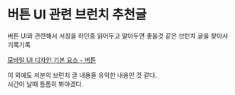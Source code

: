# 버튼 UI 관련 브런치 추천글

버튼 UI와 관련해서 서칭을 하던중 읽어두고 알아두면 좋을것 같은 브런치 글을 찾아서 기록기록

[모바일 UI 디자인 기본 요소 - 버튼](https://brunch.co.kr/@chulhochoiucj0/23)

이 외에도 저분의 브런치 글 내용들 유익한 내용인 것 같다.  
시간이 날때 틈틈히 봐야겠다.

